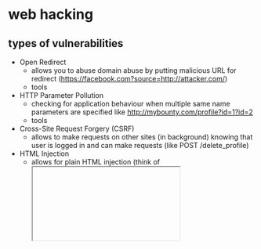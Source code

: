 # web hacking

## types of vulnerabilities

* Open Redirect
    * allows you to abuse domain abuse by putting malicious URL for redirect (https://facebook.com?source=http://attacker.com/)
    * tools
* HTTP Parameter Pollution
    * checking for application behaviour when multiple same name parameters are specified like http://mybounty.com/profile?id=1?id=2
    * tools
* Cross-Site Request Forgery (CSRF)
    * allows to make requests on other sites (in background) knowing that user is logged in and can make requests (like POST /delete_profile)
* HTML Injection
    * allows for plain HTML injection (think of <iframe> or <script>) on page if input is somehow decoded
* CRLF Injection
    * injection of carriage return line feed
    * complex technique, allows for various injection, WAF bypass when application is not properly decoding these signs
* Cross-Site Scripting
    * simply putting <script> on site, which results on execution of JavaScript (send cookies of user to external site!)
* Template Injection
    * SSTI - Server Side
    * CSTI - Client Side
        * hard to achieve, due to sandboxes in Angular, possible XSS
        * https://developer.uber.com/docs/deep-linking?q=wrtz{{7*7}}
* SQL Injection
    * SQL queries which allow to bypass auth mechanism and extract data from database
* Server Side Request Forgery
    * allows for making requests on behalf of vulnerable server to discover internal resources for example
* XML External Entity Vulnerability
    * allows for inclusion of external entities (like files) inside XML file
* Remote Code Execution
    * code execution on behalf of vulnerable component like web-server
* Memory
    * various deep, low-level attacks like buffer overflow...
* Sub Domain Takeover
    * claim of non-existing domain, to which, some CNAME records points (and then abuse of trust using that CNAME)
* Race Conditions
    * multiple requests in short span of time in hope of getting some operation being duplicated (transfer credits etc.)
* Insecure Direct Object References
    * access objects directly without needed privileges (http://facebook.com/user_profile_admin.php?id=<other_id_here>)
* OAuth
    * tinkering with code/token responses from OAuth and resource server on the way
* Application Logic Vulnerabilities
    * closed doors won't help if windows are open...
